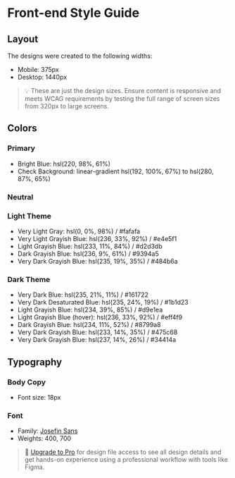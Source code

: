 # Front-end Style Guide

## Layout

The designs were created to the following widths:

- Mobile: 375px
- Desktop: 1440px

> 💡 These are just the design sizes. Ensure content is responsive and meets WCAG requirements by testing the full range of screen sizes from 320px to large screens.

## Colors

### Primary

- Bright Blue: hsl(220, 98%, 61%)
- Check Background: linear-gradient hsl(192, 100%, 67%) to hsl(280, 87%, 65%)

### Neutral

### Light Theme

- Very Light Gray: hsl(0, 0%, 98%) / #fafafa
- Very Light Grayish Blue: hsl(236, 33%, 92%) / #e4e5f1
- Light Grayish Blue: hsl(233, 11%, 84%) / #d2d3db
- Dark Grayish Blue: hsl(236, 9%, 61%) / #9394a5
- Very Dark Grayish Blue: hsl(235, 19%, 35%) / #484b6a

### Dark Theme

- Very Dark Blue: hsl(235, 21%, 11%) / #161722
- Very Dark Desaturated Blue: hsl(235, 24%, 19%) / #1b1d23
- Light Grayish Blue: hsl(234, 39%, 85%) / #d9e1ea
- Light Grayish Blue (hover): hsl(236, 33%, 92%) / #eff4f9
- Dark Grayish Blue: hsl(234, 11%, 52%)  / #8799a8
- Very Dark Grayish Blue: hsl(233, 14%, 35%) / #475c68
- Very Dark Grayish Blue: hsl(237, 14%, 26%) / #34414a

## Typography

### Body Copy

- Font size: 18px

### Font

- Family: [Josefin Sans](https://fonts.google.com/specimen/Josefin+Sans)
- Weights: 400, 700

> 💎 [Upgrade to Pro](https://www.frontendmentor.io/pro?ref=style-guide) for design file access to see all design details and get hands-on experience using a professional workflow with tools like Figma.
